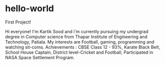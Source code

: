 # hello-world
First Project!

Hi everyone! I'm Kartik Sood and i'm currently pursuing my undergrad degree in Computer science from Thapar Institute of Engineering and Technology, Patiala. My interests are Football, gaming, programming and watching sit-coms. Achievements : CBSE Class 12 - 93%, Karate Black Belt, School House Captain, District level-Cricket and Football, Participated in NASA Space Settlement Program.
